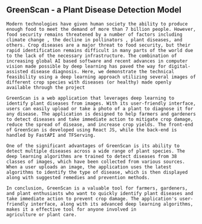 ## GreenScan - a Plant Disease Detection Model 	

	Modern technologies have given human society the ability to produce enough food to meet the demand of more than 7 billion people. However, food security remains threatened by a number of factors including climate change , the decline in pollinators , plant diseases, and others. Crop diseases are a major threat to food security, but their rapid identification remains difficult in many parts of the world due to the lack of the necessary infrastructure. The combination of increasing global AI based software and recent advances in computer vision made possible by deep learning has paved the way for digital-assisted disease diagnosis. Here, we demonstrate the technical feasibility using a deep learning approach utilizing several images of different crop species with diseases (or healthy) made openly available through the project
    
	GreenScan is a web application that leverages deep learning to identify plant diseases from images. With its user-friendly interface, users can easily upload or take a photo of a plant to diagnose it for any disease. The application is designed to help farmers and gardeners to detect diseases and take immediate action to mitigate crop damage, reduce the spread of disease, and increase crop yields. The front-end of GreenScan is developed using React JS, while the back-end is handled by FastAPI and TFServing.
    
	One of the significant advantages of GreenScan is its ability to detect multiple diseases across a wide range of plant species. The deep learning algorithms are trained to detect diseases from 38 classes of images, which have been collected from various sources. When a user uploads an image, the application uses the latest algorithms to identify the type of disease, which is then displayed along with suggested remedies and prevention methods.
	
    In conclusion, GreenScan is a valuable tool for farmers, gardeners, and plant enthusiasts who want to quickly identify plant diseases and take immediate action to prevent crop damage. The application's user-friendly interface, along with its advanced deep learning algorithms, makes it a effective tool for anyone involved in agriculture or plant care.
